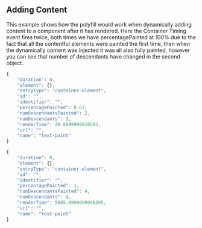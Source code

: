 ## Adding Content

This example shows how the polyfill would work when dynamically adding content to a component after it has rendered.
Here the Container Timing event fires twice, both times we have percentagePainted at 100% due to the fact that all the contentful elements were painted the first time, then when the dynamically content was injected it was all also fully painted, however you can see that number of descendants have changed in the second object.

```js
{
    "duration": 0,
    "element": {},
    "entryType": "container-element",
    "id": "",
    "identifier": "",
    "percentagePainted": 0.67,
    "numDescendantsPainted": 2,
    "numDescendants": 3,
    "renderTime": 49.8999999910593,
    "url": "",
    "name": "text-paint"
}
```

```js
{
    "duration": 0,
    "element": {},
    "entryType": "container-element",
    "id": "",
    "identifier": "",
    "percentagePainted": 1,
    "numDescendantsPainted": 4,
    "numDescendants": 4,
    "renderTime": 5085.0999999940395,
    "url": "",
    "name": "text-paint"
}
```
